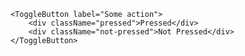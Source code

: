 <script>
import Docs from '../_Docs.md';
</script>

<Docs>

```jsx:slot=usage
<ToggleButton label="Some action">
	<div className="pressed">Pressed</div>
	<div className="not-pressed">Not Pressed</div>
</ToggleButton>
```

</Docs>
